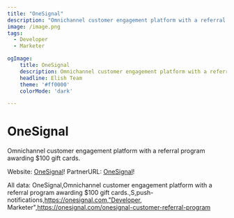 ```yaml
---
title: "OneSignal"
description: "Omnichannel customer engagement platform with a referral program awarding $100 gift cards."
image: /image.png
tags:
  - Developer
  - Marketer

ogImage:
    title: OneSignal
    description: Omnichannel customer engagement platform with a referral program awarding $100 gift cards.
    headline: Elish Team
    theme: '#ff0000'
    colorMode: 'dark'

---
```


# OneSignal

Omnichannel customer engagement platform with a referral program awarding $100 gift cards.

Website: [OneSignal](https://onesignal.com)!
PartnerURL: [OneSignal](https://onesignal.com/onesignal-customer-referral-program)!

All data:
OneSignal,Omnichannel customer engagement platform with a referral program awarding $100 gift cards.,S,push-notifications,https://onesignal.com,"Developer, Marketer",https://onesignal.com/onesignal-customer-referral-program